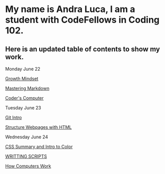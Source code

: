 # My name is Andra Luca, I am a student with CodeFellows in Coding 102.

## Here is an updated table of contents to show my work.

Monday June 22

[Growth Mindset](growthmindset.md) 

[Mastering Markdown](reading_class1.md)

[Coder's Computer](coders_computer.md)

Tuesday June 23

[Git Intro](reading_class3.md)

[Structure Webpages with HTML](reading_class4.md)

Wednesday June 24

[CSS Summary and Intro to Color](reading_class5.md)

[WRITTING SCRIPTS](read6a.md)

[How Computers Work]()